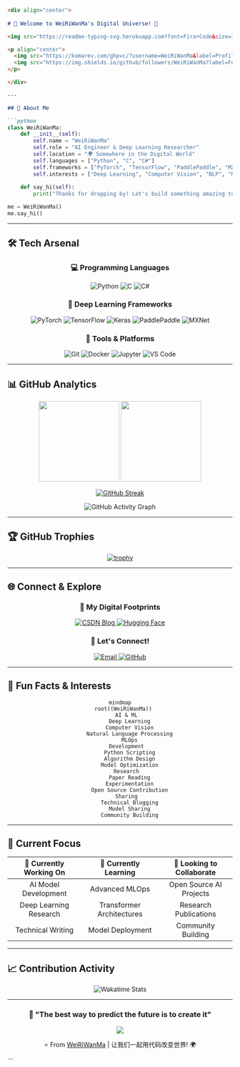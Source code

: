 ```markdown
<div align="center">
  
# 🚀 Welcome to WeiRiWanMa's Digital Universe! 🌟

<img src="https://readme-typing-svg.herokuapp.com?font=Fira+Code&size=30&duration=3000&pause=1000&color=00D9FF&center=true&vCenter=true&width=600&lines=AI+Engineer+%26+Deep+Learning+Enthusiast;Building+the+Future+with+Code;Welcome+to+My+GitHub!" alt="Typing SVG" />

<p align="center">
  <img src="https://komarev.com/ghpvc/?username=WeiRiWanMa&label=Profile%20Views&color=0e75b6&style=flat" alt="Profile Views" />
  <img src="https://img.shields.io/github/followers/WeiRiWanMa?label=Followers&style=social" alt="GitHub Followers" />
</p>

</div>

---

## 🎯 About Me

```python
class WeiRiWanMa:
    def __init__(self):
        self.name = "WeiRiWanMa"
        self.role = "AI Engineer & Deep Learning Researcher"
        self.location = "🌍 Somewhere in the Digital World"
        self.languages = ["Python", "C", "C#"]
        self.frameworks = ["PyTorch", "TensorFlow", "PaddlePaddle", "MXNet", "Keras"]
        self.interests = ["Deep Learning", "Computer Vision", "NLP", "MLOps"]
        
    def say_hi(self):
        print("Thanks for dropping by! Let's build something amazing together! 🚀")

me = WeiRiWanMa()
me.say_hi()
```

---

## 🛠️ Tech Arsenal

<div align="center">

### 💻 Programming Languages
<p>
  <img src="https://img.shields.io/badge/Python-3776AB?style=for-the-badge&logo=python&logoColor=white" alt="Python"/>
  <img src="https://img.shields.io/badge/C-00599C?style=for-the-badge&logo=c&logoColor=white" alt="C"/>
  <img src="https://img.shields.io/badge/C%23-239120?style=for-the-badge&logo=c-sharp&logoColor=white" alt="C#"/>
</p>

### 🧠 Deep Learning Frameworks
<p>
  <img src="https://img.shields.io/badge/PyTorch-EE4C2C?style=for-the-badge&logo=pytorch&logoColor=white" alt="PyTorch"/>
  <img src="https://img.shields.io/badge/TensorFlow-FF6F00?style=for-the-badge&logo=tensorflow&logoColor=white" alt="TensorFlow"/>
  <img src="https://img.shields.io/badge/Keras-D00000?style=for-the-badge&logo=keras&logoColor=white" alt="Keras"/>
  <img src="https://img.shields.io/badge/PaddlePaddle-1769AA?style=for-the-badge&logo=paddlepaddle&logoColor=white" alt="PaddlePaddle"/>
  <img src="https://img.shields.io/badge/MXNet-FF6600?style=for-the-badge&logo=apache&logoColor=white" alt="MXNet"/>
</p>

### 🔧 Tools & Platforms
<p>
  <img src="https://img.shields.io/badge/Git-F05032?style=for-the-badge&logo=git&logoColor=white" alt="Git"/>
  <img src="https://img.shields.io/badge/Docker-2496ED?style=for-the-badge&logo=docker&logoColor=white" alt="Docker"/>
  <img src="https://img.shields.io/badge/Jupyter-F37626?style=for-the-badge&logo=jupyter&logoColor=white" alt="Jupyter"/>
  <img src="https://img.shields.io/badge/VS_Code-007ACC?style=for-the-badge&logo=visual-studio-code&logoColor=white" alt="VS Code"/>
</p>

</div>

---

## 📊 GitHub Analytics

<div align="center">
  
<img height="180em" src="https://github-readme-stats.vercel.app/api?username=WeiRiWanMa&show_icons=true&theme=tokyonight&include_all_commits=true&count_private=true"/>
<img height="180em" src="https://github-readme-stats.vercel.app/api/top-langs/?username=WeiRiWanMa&layout=compact&langs_count=8&theme=tokyonight"/>

</div>

<div align="center">
  
[![GitHub Streak](https://github-readme-streak-stats.herokuapp.com/?user=WeiRiWanMa&theme=tokyonight)](https://git.io/streak-stats)

</div>

<div align="center">

![GitHub Activity Graph](https://github-readme-activity-graph.vercel.app/graph?username=WeiRiWanMa&theme=tokyo-night&hide_border=true)

</div>

---

## 🏆 GitHub Trophies

<div align="center">
  
[![trophy](https://github-profile-trophy.vercel.app/?username=WeiRiWanMa&theme=tokyonight&no-frame=true&row=1&column=7)](https://github.com/ryo-ma/github-profile-trophy)

</div>

---

## 🌐 Connect & Explore

<div align="center">

### 📝 My Digital Footprints
<p>
  <a href="https://blog.csdn.net/weixin_44871998?spm=1000.2115.3001.5343" target="_blank">
    <img src="https://img.shields.io/badge/CSDN-FC5531?style=for-the-badge&logo=blogger&logoColor=white" alt="CSDN Blog"/>
  </a>
  <a href="https://huggingface.co/WeiRiWanMa" target="_blank">
    <img src="https://img.shields.io/badge/🤗%20Hugging%20Face-FFD21E?style=for-the-badge&logoColor=black" alt="Hugging Face"/>
  </a>
</p>

### 💬 Let's Connect!
<p>
  <a href="mailto:your-email@example.com">
    <img src="https://img.shields.io/badge/Email-D14836?style=for-the-badge&logo=gmail&logoColor=white" alt="Email"/>
  </a>
  <a href="https://github.com/WeiRiWanMa">
    <img src="https://img.shields.io/badge/GitHub-100000?style=for-the-badge&logo=github&logoColor=white" alt="GitHub"/>
  </a>
</p>

</div>

---

## 🎨 Fun Facts & Interests

<div align="center">

```mermaid
mindmap
  root((WeiRiWanMa))
    AI & ML
      Deep Learning
      Computer Vision
      Natural Language Processing
      MLOps
    Development
      Python Scripting
      Algorithm Design
      Model Optimization
    Research
      Paper Reading
      Experimentation
      Open Source Contribution
    Sharing
      Technical Blogging
      Model Sharing
      Community Building
```

</div>

---

## 🚀 Current Focus

<div align="center">

| 🔭 Currently Working On | 🌱 Currently Learning | 👯 Looking to Collaborate |
|:---:|:---:|:---:|
| AI Model Development | Advanced MLOps | Open Source AI Projects |
| Deep Learning Research | Transformer Architectures | Research Publications |
| Technical Writing | Model Deployment | Community Building |

</div>

---

## 📈 Contribution Activity

<div align="center">

<img src="https://github-readme-stats.vercel.app/api/wakatime?username=WeiRiWanMa&theme=tokyonight&layout=compact" alt="Wakatime Stats"/>

</div>

---

<div align="center">

### 💫 "The best way to predict the future is to create it" 

<img src="https://capsule-render.vercel.app/api?type=waving&color=gradient&height=100&section=footer&text=Thanks%20for%20Visiting!&fontSize=16&fontColor=fff&animation=twinkling&fontAlignY=35"/>

⭐️ From [WeiRiWanMa](https://github.com/WeiRiWanMa) | 让我们一起用代码改变世界! 🌍

</div>
```
